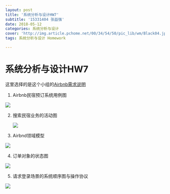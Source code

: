 ```yaml
---
layout: post
title: '系统分析与设计HW7'
subtitle: '15331404 张益强'
date: 2018-05-12
categories: 系统分析与设计  
cover: 'http://img.article.pchome.net/00/34/54/50/pic_lib/wm/Black04.jpg'
tags: 系统分析与设计 Homework

---
```




# 系统分析与设计HW7

这里选择的是这个小组的[Airbnb需求说明](https://deliciousfoodeasyorder.github.io/Dashboard/Airbnb%E6%B0%91%E5%AE%BF%E9%A2%84%E8%AE%A2%E4%B8%9A%E5%8A%A1%E5%BB%BA%E6%A8%A1%E7%BB%83%E4%B9%A0/Airbnb%E6%B0%91%E5%AE%BF%E9%A2%84%E8%AE%A2) 



1. Airbnb民宿预订系统用例图

![](https://ws1.sinaimg.cn/large/c3af64f1gy1frav29u4mtj20jf0pumzp.jpg)

2. 搜索民宿业务的活动图

   ![](https://ws1.sinaimg.cn/large/c3af64f1gy1frav2ll1kwj20bh0mn755.jpg)

3. Airbnd领域模型

![](https://ws1.sinaimg.cn/large/c3af64f1gy1frav2t9jv9j20g80f474s.jpg)

4. 订单对象的状态图

![](https://ws1.sinaimg.cn/large/c3af64f1gy1frav31y5p3j20iv0iq0td.jpg)

5. 请求登录场景的系统顺序图与操作协议

![](https://ws1.sinaimg.cn/large/c3af64f1gy1frav39q2k5j20gi0gk74n.jpg)